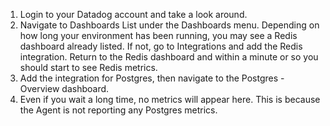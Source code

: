 1. Login to your Datadog account and take a look around.
1. Navigate to Dashboards List under the Dashboards menu. Depending on how long your environment has been running, you may see a Redis dashboard already listed. If not, go to Integrations and add the Redis integration. Return to the Redis dashboard and within a minute or so you should start to see Redis metrics.
1. Add the integration for Postgres, then navigate to the Postgres - Overview dashboard.
1. Even if you wait a long time, no metrics will appear here. This is because the Agent is not reporting any Postgres metrics.